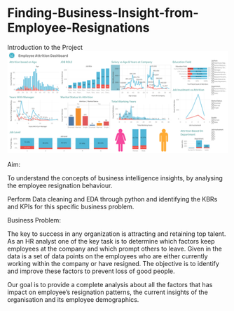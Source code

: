 # Finding-Business-Insight-from-Employee-Resignations
Introduction to the Project
![alt text](https://github.com/shubhamringole/Finding-Business-Insight-from-Employee-Resignations/blob/main/Dashboard%201.png)

Aim: 

To understand the concepts of business intelligence insights, by analysing the employee resignation behaviour.

Perform Data cleaning and EDA through python and identifying the KBRs and KPIs for this specific business problem.

Business Problem: 

The key to success in any organization is attracting and retaining top talent. As an HR analyst one of the key task is to determine which factors keep employees at the company and which prompt others to leave. Given in the data is a set of data points on the employees who are either currently working within the company or have resigned. The objective is to identify and improve these factors to prevent loss of good people.

Our goal is to provide a complete analysis about all the factors that has impact on employee’s resignation patterns, the current insights of the organisation and its employee demographics.
